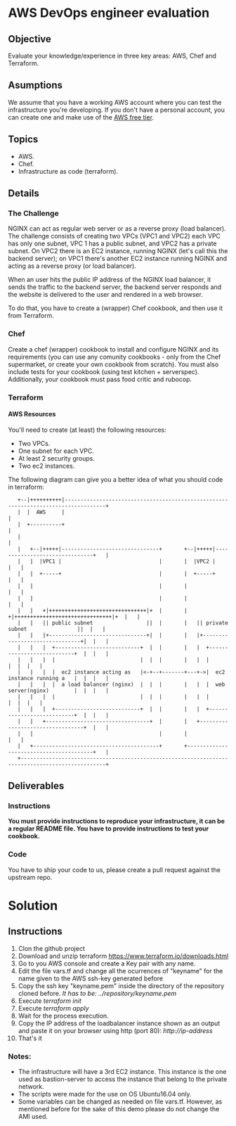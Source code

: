 # AWS DevOps engineer evaluation

## Objective

Evaluate your knowledge/experience in three key areas: AWS, Chef and Terraform.

## Asumptions

We assume that you have a working AWS account where you can test the infrastructure you're developing. If you don't have a personal account, you can create one and make use of the [AWS free tier](https://aws.amazon.com/free/).

## Topics

- AWS.
- Chef.
- Infrastructure as code (terraform).

## Details

### The Challenge

NGINX can act as regular web server or as a reverse proxy (load balancer). The challenge consists of creating two VPCs (VPC1 and VPC2)
each VPC has only one subnet, VPC 1 has a public subnet, and VPC2 has a private subnet. On VPC2 there is an EC2 instance, running
NGINX (let's call this the backend server); on VPC1 there's another EC2 instance running NGINX and acting as a reverse proxy
(or load balancer).

When an user hits the public IP address of the NGINX load balancer, it sends the traffic to the backend server, the backend server
responds and the website is delivered to the user and rendered in a web browser.

To do that, you have to create a (wrapper) Chef cookbook, and then use it from Terraform.

### Chef

Create a chef (wrapper) cookbook to install and configure NGINX and its requirements (you can use any comunity cookbooks - only from the Chef supermarket, or create your own cookbook from scratch). You must also include tests for your cookbook (using test kitchen +
serverspec). Additionally, your cookbook must pass food critic and rubocop.

### Terraform

#### AWS Resources

You'll need to create (at least) the following resources:
- Two VPCs.
- One subnet for each VPC.
- At least 2 security groups.
- Two ec2 instances.

The following diagram can give you a better idea of what you should code in terraform:

```
   +--|++++++++++|-----------------------------------------------------------------------------------+
   |  |  AWS     |                                                                                   |
   |  +----------+                                                                                   |
   |                                                                                                 |
   |   +--|+++++|-------------------------------+       +--|+++++|-------------------------------+   |
   |   |  |VPC1 |                               |       |  |VPC2 |                               |   |
   |   |  +-----+                               |       |  +-----+                               |   |
   |   |                                        |       |                                        |   |
   |   |                                        |       |                                        |   |
   |   |   +|+++++++++++++++++++++++++++++++|+  |       |   +|+++++++++++++++++++++++++++++++|+  |   |
   |   |   || public subnet                 ||  |       |   || private subnet                ||  |   |
   |   |   |+-------------------------------+|  |       |   |+-------------------------------+|  |   |
   |   |   |  +---------------------------+  |  |       |   |  +---------------------------+  |  |   |
   |   |   |  |                           |  |  |       |   |  |                           |  |  |   |
   |   |   |  |  ec2 instance acting as   |<-+--+-------+---+->|  ec2 instance running a   |  |  |   |
   |   |   |  |  a load balancer (nginx)  |  |  |       |   |  |  web server(nginx)        |  |  |   |
   |   |   |  |                           |  |  |       |   |  |                           |  |  |   |
   |   |   |  +---------------------------+  |  |       |   |  +---------------------------+  |  |   |
   |   |   +---------------------------------+  |       |   +---------------------------------+  |   |
   |   |                                        |       |                                        |   |
   |   +----------------------------------------+       +----------------------------------------+   |
   +-------------------------------------------------------------------------------------------------+

```

## Deliverables

### Instructions

**You must provide instructions to reproduce your infrastructure, it can be a regular README file. You have to provide instructions to test your cookbook.**

### Code

You have to ship your code to us, please create a pull request against the upstream repo.

# Solution

## Instructions
1. Clon the github project
2. Download and unzip terraform https://www.terraform.io/downloads.html
3. Go to you AWS console and create a Key pair with any name.
4. Edit the file vars.tf and change all the ocurrences of "keyname" for the name given to the AWS ssh-key generated before
4. Copy the ssh key "keyname.pem" inside the directory of the repository cloned before. _It has to be: ../repository/keyname.pem_
3. Execute *terraform init*
4. Execute *terraform apply*
5. Wait for the process execution. 
6. Copy the IP address of the loadbalancer instance shown as an output and paste it on your browser using http (port 80): _http://ip-address_
7. That's it

### Notes:
- The infrastructure will have a 3rd EC2 instance. This instance is the one used as bastion-server to access the instance that belong to the private network.
- The scripts were made for the use on OS Ubuntu16.04 only.
- Some variables can be changed as needed on file vars.tf. However, as mentioned before for the sake of this demo please do not change the AMI used.
